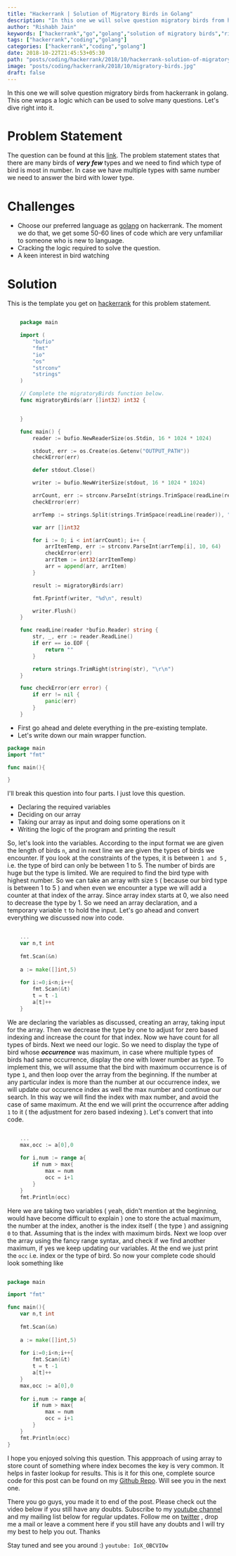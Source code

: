 ```yaml
---
title: "Hackerrank | Solution of Migratory Birds in Golang"
description: "In this one we will solve question migratory birds from hackerrank in golang. This one wraps a logic which can be used to solve many questions. Let's dive right into it."
author: "Rishabh Jain"
keywords: ["hackerrank","go","golang","solution of migratory birds","rishabh","jain","rishabh jain","rishabh1403","blog","competitive","coding","programming","tech","technology"]
tags: ["hackerrank","coding","golang"]
categories: ["hackerrank","coding","golang"]
date: 2018-10-22T21:45:53+05:30
path: "posts/coding/hackerrank/2018/10/hackerrank-solution-of-migratory-birds-in-golang"
image: "posts/coding/hackerrank/2018/10/migratory-birds.jpg"
draft: false
---
```

In this one we will solve question migratory birds from hackerrank in golang. This one wraps a logic which can be used to solve many questions. Let's dive right into it.
<!--more-->

# Problem Statement
The question can be found at this [link](https://www.hackerrank.com/challenges/migratory-birds/problem). The problem statement states that there are many birds of ***very few*** types and we need to find which type of bird is most in number. In case we have multiple types with same number we need to answer the bird with lower type. 

# Challenges

* Choose our preferred language as [golang](https://golang.org/) on hackerrank. The moment we do that, we get some 50-60 lines of code which are very unfamiliar to someone who is new to language.
* Cracking the logic required to solve the question.
* A keen interest in bird watching


# Solution

This is the template you get on [hackerrank](https://www.hackerrank.com/) for this problem statement.

```go

    package main

    import (
        "bufio"
        "fmt"
        "io"
        "os"
        "strconv"
        "strings"
    )

    // Complete the migratoryBirds function below.
    func migratoryBirds(arr []int32) int32 {


    }

    func main() {
        reader := bufio.NewReaderSize(os.Stdin, 16 * 1024 * 1024)

        stdout, err := os.Create(os.Getenv("OUTPUT_PATH"))
        checkError(err)

        defer stdout.Close()

        writer := bufio.NewWriterSize(stdout, 16 * 1024 * 1024)

        arrCount, err := strconv.ParseInt(strings.TrimSpace(readLine(reader)), 10, 64)
        checkError(err)

        arrTemp := strings.Split(strings.TrimSpace(readLine(reader)), " ")

        var arr []int32

        for i := 0; i < int(arrCount); i++ {
            arrItemTemp, err := strconv.ParseInt(arrTemp[i], 10, 64)
            checkError(err)
            arrItem := int32(arrItemTemp)
            arr = append(arr, arrItem)
        }

        result := migratoryBirds(arr)

        fmt.Fprintf(writer, "%d\n", result)

        writer.Flush()
    }

    func readLine(reader *bufio.Reader) string {
        str, _, err := reader.ReadLine()
        if err == io.EOF {
            return ""
        }

        return strings.TrimRight(string(str), "\r\n")
    }

    func checkError(err error) {
        if err != nil {
            panic(err)
        }
    }

```
* First go ahead and delete everything in the pre-existing template.
* Let's write down our main wrapper function.

```go
package main
import "fmt"

func main(){

}
```
I'll break this question into four parts. I just love this question.

* Declaring the required variables
* Deciding on our array
* Taking our array as input and doing some operations on it
* Writing the logic of the program and printing the result

So, let's look into the variables. According to the input format we are given the length of birds `n`, and in next line we are given the types of birds we encounter. If you look at the constraints of the types, it is between `1 and 5` , i.e. the type of bird can only be between 1 to 5. The number of birds are huge but the type is limited. We are required to find the bird type with highest number. So we can take an array with size `5` ( because our bird type is between 1 to 5 ) and when even we encounter a type we will add a counter at that index of the array. Since array index starts at 0, we also need to decrease the type by 1. So we need an array declaration, and a temporary variable `t` to hold the input. Let's go ahead and convert everything we discussed now into code.

```go

	...
    var n,t int
    
    fmt.Scan(&n)
    
    a := make([]int,5)
    
    for i:=0;i<n;i++{
        fmt.Scan(&t)
        t = t -1
        a[t]++
    }

```

We are declaring the variables as discussed, creating an array, taking input for the array. Then we decrease the type by one to adjust for zero based indexing and increase the count for that index. Now we have count for all types of birds. Next we need our logic. So we need to display the type of bird whose ***occurrence*** was maximum, in case where multiple types of birds had same occurrence, display the one with lower number as type. To implement this, we will assume that the bird with maximum occurrence is of type `1`, and then loop over the array from the beginning. If the number at any particular index is more than the number at our occurrence index, we will update our occurence index as well the max number and continue our search. In this way we will find the index with max number, and avoid the case of same maximum. At the end we will print the occurrence after adding `1` to it ( the adjustment for zero based indexing ). Let's convert that into code.

```go

	...
    max,occ := a[0],0
    
    for i,num := range a{
        if num > max{
            max = num
            occ = i+1
        }
    }
    fmt.Println(occ)

```

Here we are taking two variables ( yeah, didn't mention at the beginning, would have become difficult to explain ) one to store the actual maximum, the number at the index, another is the index itself ( the type ) and assigning `0` to that. Assuming that is the index with maximum birds. Next we loop over the array using the fancy range syntax, and check if we find another maximum, if yes we keep updating our variables. At the end we just print the `occ` i.e. index or the type of bird. So now your complete code should look something like

```go

package main

import "fmt"

func main(){
    var n,t int
    
    fmt.Scan(&n)
    
    a := make([]int,5)
    
    for i:=0;i<n;i++{
        fmt.Scan(&t)
        t = t -1
        a[t]++
    }
    max,occ := a[0],0
    
    for i,num := range a{
        if num > max{
            max = num
            occ = i+1
        }
    }
    fmt.Println(occ)
}

```

I hope you enjoyed solving this question. This appproach of using array to store count of something where index becomes the key is very common. It helps in faster lookup for results. This is it for this one, complete source code for this post can be found on my [Github Repo](https://github.com/rishabh1403/hackerrank-golang-solutions). Will see you in the next one.

There you go guys, you made it to end of the post. Please check out the video below if you still have any doubts. Subscribe to my [youtube channel](https://www.youtube.com/channel/UC4syrEYE9_fzeVBajZIyHlA) and my mailing list below for regular updates. Follow me on [twitter](https://www.twitter.com/rishabhjain1403) , drop me a mail or leave a comment here if you still have any doubts and I will try my best to help you out. Thanks

Stay tuned and see you around :)
`youtube: IoX_OBCVIOw`  
